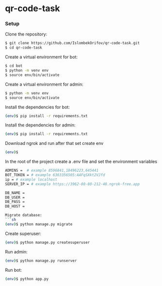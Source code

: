 # qr-code-task

### Setup

Clone the repository:
```sh
$ git clone https://github.com/IslombekOrifov/qr-code-task.git
$ cd qr-code-task
```

Create a virtual environment for bot:
```sh
$ cd bot
$ python -m venv env
$ source env/bin/activate
```

Create a virtual environment for admin:
```sh
$ python -m venv env
$ source env/bin/activate
```

Install the dependencies for bot:
```sh
(env)$ pip install -r requirements.txt
```

Install the dependencies for admin:
```sh
(env)$ pip install -r requirements.txt
```

Download ngrok and run after that set create env
```sh
(env)$ 
```

In the root of the project create a .env file and set the environment variables
```sh
ADMINS =  # example 8596841,18496223,645441
BOT_TOKEN = # example 6363356505:AAFqSXkt2VJfd
ip = # example localhost
SERVER_IP = # example https://3962-80-80-212-48.ngrok-free.app

DB_NAME =
DB_USER =
DB_PASS =
DB_HOST =

Migrate database:
```sh
(env)$ python manage.py migrate
```

Create superuser:
```sh
(env)$ python manage.py createsuperuser
```

Run admin:
```sh
(env)$ python manage.py runserver
```

Run bot:
```sh
(env)$ python app.py
```
